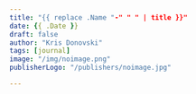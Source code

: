 ```yaml
---
title: "{{ replace .Name "-" " " | title }}"
date: {{ .Date }}
draft: false
author: "Kris Donovski"
tags: [journal]
image: "/img/noimage.png"
publisherLogo: "/publishers/noimage.jpg"

---
```

